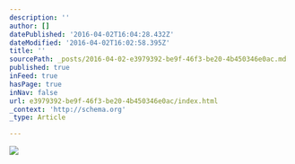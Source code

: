 ```yaml
---
description: ''
author: []
datePublished: '2016-04-02T16:04:28.432Z'
dateModified: '2016-04-02T16:02:58.395Z'
title: ''
sourcePath: _posts/2016-04-02-e3979392-be9f-46f3-be20-4b450346e0ac.md
published: true
inFeed: true
hasPage: true
inNav: false
url: e3979392-be9f-46f3-be20-4b450346e0ac/index.html
_context: 'http://schema.org'
_type: Article

---
```

![](https://the-grid-user-content.s3-us-west-2.amazonaws.com/d62892d6-a3cb-463e-8529-45671305a7ca.png)